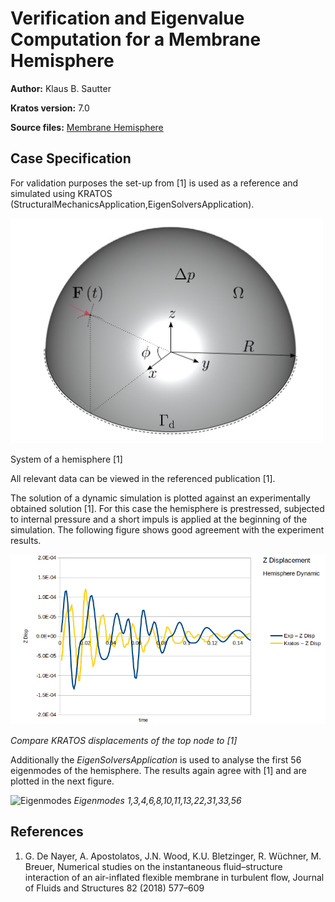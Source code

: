 # Verification and Eigenvalue Computation for a Membrane Hemisphere

**Author:** Klaus B. Sautter

**Kratos version:** 7.0

**Source files:** [Membrane Hemisphere](https://github.com/KratosMultiphysics/Examples/tree/master/structural_mechanics/validation/membrane_hemisphere/source)

## Case Specification
For validation purposes the set-up from [1] is used as a reference and simulated using KRATOS (StructuralMechanicsApplication,EigenSolversApplication).

<img src="data/system_setup.png" width="500">

System of a hemisphere [1]

All relevant data can be viewed in the referenced publication [1].

The solution of a dynamic simulation is plotted against an experimentally obtained solution [1]. For this case the hemisphere is prestressed, subjected to internal pressure and a short impuls is applied at the beginning of the simulation. The following figure shows good agreement with the experiment results.

![Displacement](data/compare_displacement.png)

_Compare KRATOS displacements of the top node to [1]_


Additionally the _EigenSolversApplication_ is used to analyse the first 56 eigenmodes of the hemisphere. The results again agree with [1] and are plotted in the next figure.

![Eigenmodes](data/eigen.png)
_Eigenmodes 1,3,4,6,8,10,11,13,22,31,33,56_













## References
1. G. De Nayer, A. Apostolatos, J.N. Wood, K.U. Bletzinger, R. Wüchner, M. Breuer,
Numerical studies on the instantaneous fluid–structure interaction of an air-inflated flexible membrane in turbulent flow,
Journal of Fluids and Structures 82 (2018) 577–609